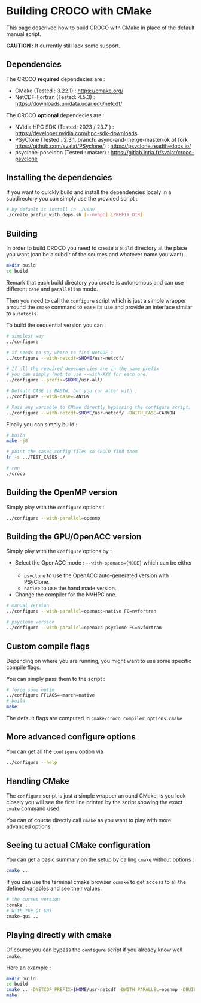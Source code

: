 Building CROCO with CMake
=========================

This page descrived how to build CROCO with CMake in place of the default
manual script.

**CAUTION :** It currently still lack some support.

Dependencies
------------

The CROCO **required** dependecies are :

 * CMake (Tested : 3.22.1) : https://cmake.org/
 * NetCDF-Fortran (Tested: 4.5.3) : https://downloads.unidata.ucar.edu/netcdf/

The CROCO **optional** dependecies are :

 * NVidia HPC SDK (Tested: 2023 / 23.7 ) : https://developer.nvidia.com/hpc-sdk-downloads
 * PSyClone (Tested : 2.3.1, branch: async-and-merge-master-ok of fork https://github.com/svalat/PSyclone/) : https://psyclone.readthedocs.io/
 * psyclone-poseidon (Tested : master) : https://gitlab.inria.fr/svalat/croco-psyclone

Installing the dependencies
---------------------------

If you want to quickly build and install the dependencies localy in a subdirectory
you can simply use the provided script :

```sh
# by default it install in ./venv
./create_prefix_with_deps.sh [--nvhpc] [PREFIX_DIR]
```

Building
--------

In order to build CROCO you need to create a `build` directory at the place
you want (can be a subdir of the sources and whatever name you want).

```sh
mkdir build
cd build
```

Remark that each build directory you create is autonomous and can use
different `case` and `parallelism` mode.

Then you need to call the `configure` script which is just a simple wrapper
arround the `cmake` command to ease its use and provide an interface similar
to `autotools`.

To build the sequential version you can :

```sh
# simplest way
../configure

# if needs to say where to find NetCDF :
../configure --with-netcdf=$HOME/usr-netcdf/

# If all the required dependencies are in the same prefix
# you can simply (not to use --with-XXX for each one)
../configure --prefix=$HOME/usr-all/

# Default CASE is BASIN, but you can alter with :
../configure --with-case=CANYON

# Pass any variable to CMake directly bypassing the configure script.
../configure --with-netcdf=$HOME/usr-netcdf/ -DWITH_CASE=CANYON
```

Finally you can simply build :

```sh
# build
make -j8

# point the cases config files so CROCO find them
ln -s ../TEST_CASES ./

# run
./croco
```

Building the OpenMP version
---------------------------

Simply play with the `configure` options :

```sh
../configure --with-parallel=openmp
```

Building the GPU/OpenACC version
--------------------------------

Simply play with the `configure` options by :

 * Select the OpenACC mode : `--with-openacc={MODE}` which can be either :
    * `psyclone` to use the OpenACC auto-generated version with PSyClone.
    * `native` to use the hand made version.
 * Change the compiler for the NVHPC one.

```sh
# manual version
../configure --with-parallel=openacc-native FC=nvfortran

# psyclone version
../configure --with-parallel=openacc-psyclone FC=nvfortran
```

Custom compile flags
--------------------

Depending on where you are running, you might want to use some specific
compile flags.

You can simply pass them to the script :

```sh
# force some optim
../configure FFLAGS=-march=native
# build
make
```

The default flags are computed in `cmake/croco_compiler_options.cmake`

More advanced configure options
-------------------------------

You can get all the `configure` option via

```sh
../configure --help
```

Handling CMake
--------------

The `configure` script is just a simple wrapper arround CMake, is you look
closely you will see the first line printed by the script showing the exact
`cmake` command used.

You can of course directly call `cmake` as you want to play with more advanced
options.

Seeing tu actual CMake configuration
------------------------------------

You can get a basic summary on the setup by calling `cmake` without options :

```sh
cmake ..
```

If you can use the terminal cmake browser `ccmake` to get access to all the
defined variables and see their values:

```sh
# the curses version
ccmake ..
# With the QT GUi
cmake-qui ..
```

Playing directly with cmake
---------------------------

Of course you can bypass the `configure` script if you already know well
`cmake`.

Here an example :

```sh
mkdir build
cd build
cmake .. -DNETCDF_PREFIX=$HOME/usr-netcdf -DWITH_PARALLEL=openmp -DBUILD_TYPE=Debug
make
```
